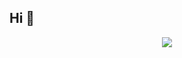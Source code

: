 ## Hi 👋

<p align="center" >
    <a href="https://www.codewars.com/users/tekami" target="_blank" rel="noreferrer">
      <img src="https://github.r2v.ch/codewars?user=tekami&name=true&top_languages=true&hide_clan=true&animation=false" />
    </a>
</p>
<!--
**kinolag/kinolag** is a ✨ _special_ ✨ repository because its `README.md` (this file) appears on your GitHub profile.

Here are some ideas to get you started:

- 🔭 I’m currently working on ...
- 🌱 I’m currently learning ...
- 👯 I’m looking to collaborate on ...
- 🤔 I’m looking for help with ...
- 💬 Ask me about ...
- 📫 How to reach me: ...
- 😄 Pronouns: ...
- ⚡ Fun fact: ...
-->
